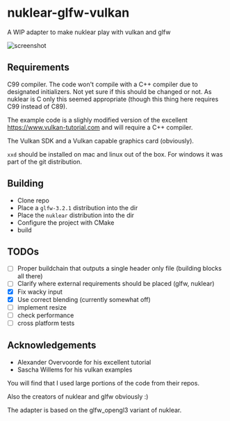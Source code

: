 # nuklear-glfw-vulkan

A WIP adapter to make nuklear play with vulkan and glfw

![screenshot](http://m0ppers.github.io/nuklear-vulkan.png)

## Requirements

C99 compiler. The code won't compile with a C++ compiler due to designated initializers.
Not yet sure if this should be changed or not. As nuklear
is C only this seemed appropriate (though this thing here
requires C99 instead of C89).

The example code is a slighly modified version of the excellent
https://www.vulkan-tutorial.com and will require a C++ compiler.

The Vulkan SDK and a Vulkan capable graphics card (obviously).

`xxd` should be installed on mac and linux out of the box. For windows it was part of the git distribution.

## Building

- Clone repo
- Place a `glfw-3.2.1` distribution into the dir
- Place the `nuklear` distribution into the dir
- Configure the project with CMake
- build

## TODOs

- [ ] Proper buildchain that outputs a single header only file (building blocks all there)
- [ ] Clarify where external requirements should be placed (glfw, nuklear)
- [x] Fix wacky input
- [x] Use correct blending (currently somewhat off)
- [ ] implement resize
- [ ] check performance
- [ ] cross platform tests

## Acknowledgements

- Alexander Overvoorde for his excellent tutorial
- Sascha Willems for his vulkan examples

You will find that I used large portions of the code from their repos.

Also the creators of nuklear and glfw obviously :)

The adapter is based on the glfw_opengl3 variant of nuklear.
